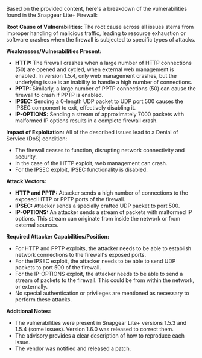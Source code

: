Based on the provided content, here's a breakdown of the vulnerabilities found in the Snapgear Lite+ Firewall:

**Root Cause of Vulnerabilities:**
The root cause across all issues stems from improper handling of malicious traffic, leading to resource exhaustion or software crashes when the firewall is subjected to specific types of attacks.

**Weaknesses/Vulnerabilities Present:**
*   **HTTP:** The firewall crashes when a large number of HTTP connections (50) are opened and cycled, when external web management is enabled. In version 1.5.4, only web management crashes, but the underlying issue is an inability to handle a high number of connections.
*   **PPTP:** Similarly, a large number of PPTP connections (50) can cause the firewall to crash if PPTP is enabled.
*   **IPSEC:** Sending a 0-length UDP packet to UDP port 500 causes the IPSEC component to exit, effectively disabling it.
*   **IP-OPTIONS:** Sending a stream of approximately 7000 packets with malformed IP options results in a complete firewall crash.

**Impact of Exploitation:**
All of the described issues lead to a Denial of Service (DoS) condition:
*   The firewall ceases to function, disrupting network connectivity and security.
*   In the case of the HTTP exploit, web management can crash.
*   For the IPSEC exploit, IPSEC functionality is disabled.

**Attack Vectors:**
*   **HTTP and PPTP:** Attacker sends a high number of connections to the exposed HTTP or PPTP ports of the firewall.
*   **IPSEC:** Attacker sends a specially crafted UDP packet to port 500.
*  **IP-OPTIONS:** An attacker sends a stream of packets with malformed IP options. This stream can originate from inside the network or from external sources.

**Required Attacker Capabilities/Position:**
*   For HTTP and PPTP exploits, the attacker needs to be able to establish network connections to the firewall's exposed ports.
*   For the IPSEC exploit, the attacker needs to be able to send UDP packets to port 500 of the firewall.
*   For the IP-OPTIONS exploit, the attacker needs to be able to send a stream of packets to the firewall. This could be from within the network, or externally.
*   No special authentication or privileges are mentioned as necessary to perform these attacks.

**Additional Notes:**

*   The vulnerabilities were present in Snapgear Lite+ versions 1.5.3 and 1.5.4 (some issues). Version 1.6.0 was released to correct them.
*   The advisory provides a clear description of how to reproduce each issue.
*   The vendor was notified and released a patch.